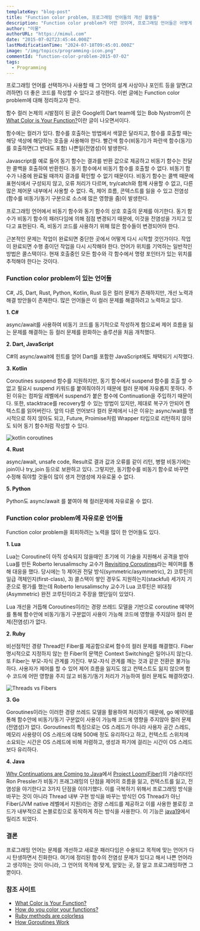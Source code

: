 ```yaml
---
templateKey: "blog-post"
title: "Function color problem, 프로그래밍 언어들의 개선 활동들"
description: "Function color problem가 어떤 것이며, 프로그래밍 언어들은 어떻게 대응했는지에 대해 정리함."
author: "미물"
authorURL: "https://mimul.com"
date: "2015-07-02T23:45:44.000Z"
lastModificationTime: "2024-07-18T09:45:01.000Z"
image: "/img/topics/programming-icon.png"
commentId: "function-color-problem-2015-07-02"
tags:
  - Programming
---
```

프로그래밍 언어를 선택하거나 사용할 때 그 언어의 설계 사상이나 포인트 등을 알면(고려하면) 더 좋은 코드를 작성할 수 있다고 생각한다. 이번 글에는 Function color problem에 대해 정리하고자 한다.

함수 컬러 논제의 시발점이 된 글은 Google의 Dart team에 있는 Bob Nystrom이 쓴 [What Color is Your Function?](https://journal.stuffwithstuff.com/2015/02/01/what-color-is-your-function/)이란 글이 나오면서이다.

함수에는 컬러가 있다. 함수를 호출하는 방법에서 색깔은 달라지고, 함수를 호출할 때는 해당 색상에 해당하는 호출을 사용해야 한다. 빨간색 함수(비동기)가 파란색 함수(동기)를 호출하면(그 반대도 포함) 나쁜일(전염성)이 발생한다.

Javascript를 예로 들어 동기 함수는 결과를 반환 값으로 제공하고 비동기 함수는 전달한 콜백을 호출하여 반환힌다. 동기 함수에서 비동기 함수를 호출할 수 없다. 비동기 함수가 나중에 완료될 때까지 결과를 확인할 수 없기 때문이다. 비동기 함수는 콜백 때문에 표현식에서 구성되지 않고, 오류 처리가 다르며, try/catch와 함께 사용할 수 없고, 다른 많은 제어문 내부에서 사용할 수 없다. 즉, 제어 흐름, 콘텍스트를 잃을 수 있고 전염성(함수를 비동기/동기 구분으로 소스에 많은 영향을 줌)이 발생한다. 

프로그래밍 언어에서 비동기 함수와 동기 함수의 상호 호출의 문제를 야기한다. 동기 함수가 비동기 함수의 패러다임에 의해 점점 변경되기 때문에, 이것을 전염성을 가지고 있다고 표현된다. 즉, 비동기 코드를 사용하기 위해 많은 함수들이 변경되어야 한다. 

근본적인 문제는 작업이 완료되면 중단한 곳에서 어떻게 다시 시작할 것인가이다. 작업이 완료되면 수행 중이던 작업을 다시 시작해야 한다. 언어가 위치를 기억하는 일반적인 방법은 콜스택이다. 현재 호출중인 모든 함수와 각 함수에서 명령 포인터가 있는 위치를 추적해야 한다는 것이다.


### Function color problem이 있는 언어들

C#, JS, Dart, Rust, Python, Kotlin, Rust 등은 컬러 문제가 존재하지만, 개선 노력과 해결 방안들이 존재한다. 많은 언어들은 이 컬러 문제를 해결하려고 노력하고 있다.

**1. C#**

async/await를 사용하여 비동기 코드를 동기적으로 작성하게 함으로써 제어 흐름을 잃는 문제를 해결하는 등 컬러 문제를 완화하는 솔루션을 처음 개척했다.

**2. Dart, JavaScript**

C#의 async/await에 힌트를 얻어 Dart를 포함한 JavaScript에도 채택되기 시작했다.

**3. Kotlin**

Coroutines suspend 함수를 지원하지만, 동기 함수에서 suspend 함수를 호출 할 수 없고 필요시 suspend 키워드를 붙여줘야하기 때문에 컬러 문제에 자유롭지 못하다. 주된 이유는 컴파일 레벨에서 suspend가 붙은 함수에 Continuation을 주입하기 때문이다. 또한, stacktrace를 recovery할 수 있는 방법이 있지만, 제대로 복구가 안되어 켄텍스트를 읽어버린다. 앞의 다른 언어보다 컬러 문제에서 나은 이유는 async/wait를 명시적으로 하지 않아도 되고, Future, Proimise처럼 Wrapper 타입으로 리턴하지 않아도 되어 동기 함수처럼 작성할 수 있다.

![kotlin coroutines](/img/blog/kotlin_coroutine.gif)

**4. Rust**

async/await, unsafe code, Result로 결과 값과 오류를 같이 리턴, 병렬 비동기에는 join이나 try_join 등으로 보완하고 있다. 그렇지만, 동기함수를 비동기 함수로 바꾸면 수정해 줘야할 것들이 많이 생겨 전염성에 자유로울 수 없다.

**5. Python**

Python도 async/await 를 붙여야 해 컬러문제에 자유로울 수 없다.

### Function color problem에 자유로운 언어들

Function color problem을 회피하려는 노력을 많이 한 언어들도 있다.

**1. Lua**

Lua는 Coroutine이 아직 성숙되지 않을때인 초기에 이 기술을 지원해서 공격을 받아 Lua를 만든 Roberto Ierusalimschy 교수가 [Revisiting Coroutines](http://www.inf.puc-rio.br/~roberto/docs/MCC15-04.pdf)라는 페이퍼를 통해 대응을 했다. 당시에는 1) 제어권 전달 방식(symmetric/asymmetric), 2) 코루틴의 일급 객체인지(first-class), 3) 콜스택이 쌓인 경우도 지원하는지(stackful) 세가지 기준으로 평가를 했는데 Roberto Ierusalimschy 교수가 Lua 코루틴은 비대칭(Asymmetric) 완전 코루틴이라고 주장을 했던일이 있었다.

Lua 개선을 거듭해 Coroutines이라는 경량 쓰레드 모델을 기반으로 coroutine 예약어를 통해 함수안에 비동기/동기 구분없이 사용이 가능해 코드에 영향을 주지않아 컬러 문제(전염성)가 없다.

**2. Ruby**

비선점적인 경량 Thread인 Fiber를 제공함으로써 함수의 컬러 문제를 해결했다. Fiber 명시적으로 지정하지 않는 한 Fiber의 문맥은 Context Switching은 일어나지 않는다. 또 Fiber는 부모-자식 관계를 가진다. 부모-자식 관계를 깨는 것과 같은 전환은 불가능하다. 사용자가 제어를 할 수 있어 제어 흐름을 잃지도 않고 컨텍스트도 잃지 않으며 함수 코드에 어떤 영향을 주지 않고 비동기/동기 처리가 가능하여 컬러 문제도 해결하였다.

![Threads vs Fibers](/img/blog/threads-vs-fibers.png)

**3. Go**

Goroutines이라는 이러한 경량 쓰레드 모델을 활용하여 처리하기 때문에, go 예약어를 통해 함수안에 비동기/동기 구분없이 사용이 가능해 코드에 영향을 주지않아 컬러 문제(전염성)가 없다. Goroutines의 특징으로는 OS 스레드가 아니라 사용자 공간 스레드, 메모리 사용량이 OS 스레드에 대해 500배 정도 유리하다고 하고, 컨텍스트 스위치에 소요되는 시간은 OS 스레드에 비해 저렴하고, 생성과 파기에 걸리는 시간이 OS 스레드보다 유리하다.

**4. Java**

[Why Continuations are Coming to Java](https://www.infoq.com/presentations/continuations-java/)에서 [Project Loom(Fiber)](https://cr.openjdk.org/~rpressler/loom/Loom-Proposal.html)의 기술리더인 Ron Pressler가 비동기 프래그래밍의 단점을 제어의 흐름을 잃고, 컨텍스트를 잃고, 전염성을 야기한다고 3가지 단점을 이야기했다. 이를 극복하기 위해서 프로그래밍 방식을 바꾸는 것이 아니라 Thread 내부 구현 방식을 바꾸는 방식인 OS Thread가 아닌 Fiber(JVM native 레벨에서 지원)라는 경량 스레드를 제공하고 이를 사용한 블로킹 코드가 내부적으로 논블로킹으로 동작하게 하는 방식을 사용한다. 이 기능은 [java19](https://www.infoq.com/news/2022/09/java19-released/)에서 릴리즈 되었다.


### 결론

프로그래밍 언어는 문제를 개선하고 새로운 패러다임은 수용되고 목적에 맞는 언어가 다시 탄생하면서 진화한다. 여기에 정리된 함수의 전염성 문제가 있다고 해서 나쁜 언어라고 생각하는 것이 아니라, 그 언어의 목적에 맞게, 알맞는 곳, 잘 알고 프로그래밍하면 그 뿐이다.


### 참조 사이트

- [What Color is Your Function?](https://journal.stuffwithstuff.com/2015/02/01/what-color-is-your-function/)
- [How do you color your functions?](https://elizarov.medium.com/how-do-you-color-your-functions-a6bb423d936d)
- [Ruby methods are colorless](https://jpcamara.com/2024/07/15/ruby-methods-are.html)
- [How Goroutines Work](https://nindalf.com/posts/how-goroutines-work/)